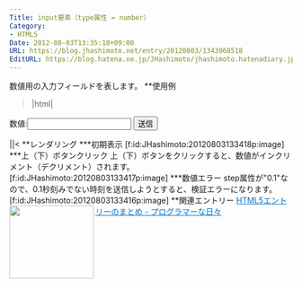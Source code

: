 ```yaml
---
Title: input要素（type属性 = number）
Category:
- HTML5
Date: 2012-08-03T13:35:18+09:00
URL: https://blog.jhashimoto.net/entry/20120803/1343968518
EditURL: https://blog.hatena.ne.jp/JHashimoto/jhashimoto.hatenadiary.jp/atom/entry/12921228815717255963
---
```


数値用の入力フィールドを表します。
**使用例
>|html|
<!DOCTYPE html>
<html lang="ja">
<head>
<title>Hello! HTML5></title>
<meta charset="UTF-8">
</head>
<body>
    <form action="hoge.cgi" method="post">
        <p>
            数値:<input type="number" id="number" step="0.1" />
            <input type="submit" value="送信" />
        </p>
    </form>
</body>
||<
**レンダリング
***初期表示
[f:id:JHashimoto:20120803133418p:image]
***上（下）ボタンクリック
上（下）ボタンをクリックすると、数値がインクリメント（デクリメント）されます。
[f:id:JHashimoto:20120803133417p:image]
***数値エラー
step属性が"0.1"なので、0.1秒刻みでない時刻を送信しようとすると、検証エラーになります。
[f:id:JHashimoto:20120803133416p:image]
**関連エントリー
<a href="http://d.hatena.ne.jp/JHashimoto/20120518/1337642816" target="_blank" rel="nofollow"><img class="alignleft" align="left" border="0" src="http://capture.heartrails.com/150x130/shadow?http://d.hatena.ne.jp/JHashimoto/20120518/1337642816" alt="" width="150" height="130" /></a><a style="color:#0070C5;" href="http://d.hatena.ne.jp/JHashimoto/20120518/1337642816" target="_blank" rel="nofollow">HTML5エントリーのまとめ - プログラマーな日々</a><a href="http://b.hatena.ne.jp/entry/http://d.hatena.ne.jp/JHashimoto/20120518/1337642816" target="_blank"><img border="0" src="http://b.hatena.ne.jp/entry/image/http://d.hatena.ne.jp/JHashimoto/20120518/1337642816" alt="" /></a><br style="clear:both;" />
